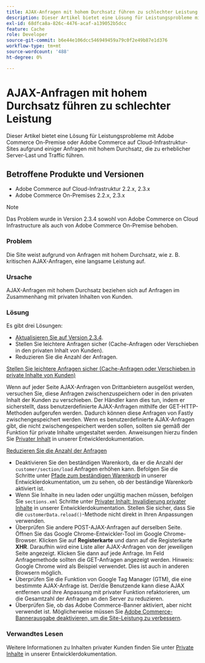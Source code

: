 ```yaml
---
title: AJAX-Anfragen mit hohem Durchsatz führen zu schlechter Leistung
description: Dieser Artikel bietet eine Lösung für Leistungsprobleme mit Adobe Commerce On-Premise oder Adobe Commerce auf Cloud-Infrastruktur-Sites aufgrund einiger Anfragen mit hohem Durchsatz, die zu erheblicher Server-Last und Traffic führen.
exl-id: 68dfca8a-826c-4476-acaf-a139052b5dcc
feature: Cache
role: Developer
source-git-commit: b6e44e106dcc546949459a79c0f2e49b87e1d376
workflow-type: tm+mt
source-wordcount: '488'
ht-degree: 0%

---
```


# AJAX-Anfragen mit hohem Durchsatz führen zu schlechter Leistung

Dieser Artikel bietet eine Lösung für Leistungsprobleme mit Adobe Commerce On-Premise oder Adobe Commerce auf Cloud-Infrastruktur-Sites aufgrund einiger Anfragen mit hohem Durchsatz, die zu erheblicher Server-Last und Traffic führen.

## Betroffene Produkte und Versionen

* Adobe Commerce auf Cloud-Infrastruktur 2.2.x, 2.3.x
* Adobe Commerce On-Premises 2.2.x, 2.3.x

>[!NOTE]
>
>Das Problem wurde in Version 2.3.4 sowohl von Adobe Commerce on Cloud Infrastructure als auch von Adobe Commerce On-Premise behoben.

### Problem

Die Site weist aufgrund von Anfragen mit hohem Durchsatz, wie z. B. kritischen AJAX-Anfragen, eine langsame Leistung auf.

### Ursache

AJAX-Anfragen mit hohem Durchsatz beziehen sich auf Anfragen im Zusammenhang mit privaten Inhalten von Kunden.

### Lösung

Es gibt drei Lösungen:

* [Aktualisieren Sie auf Version 2.3.4](https://experienceleague.adobe.com/de/docs/commerce-cloud-service/user-guide/develop/upgrade/commerce-version).
* Stellen Sie leichtere Anfragen sicher (Cache-Anfragen oder Verschieben in den privaten Inhalt von Kunden).
* Reduzieren Sie die Anzahl der Anfragen.

<u>Stellen Sie leichtere Anfragen sicher (Cache-Anfragen oder Verschieben in private Inhalte von Kunden)</u>

Wenn auf jeder Seite AJAX-Anfragen von Drittanbietern ausgelöst werden, versuchen Sie, diese Anfragen zwischenzuspeichern oder in den privaten Inhalt der Kunden zu verschieben. Der Händler kann dies tun, indem er sicherstellt, dass benutzerdefinierte AJAX-Anfragen mithilfe der GET-HTTP-Methoden aufgerufen werden. Dadurch können diese Anfragen von Fastly zwischengespeichert werden. Wenn es benutzerdefinierte AJAX-Anfragen gibt, die nicht zwischengespeichert werden sollen, sollten sie gemäß der Funktion für private Inhalte umgestaltet werden. Anweisungen hierzu finden Sie [Privater Inhalt](https://developer.adobe.com/commerce/php/development/cache/page/private-content/) in unserer Entwicklerdokumentation.

<u>Reduzieren Sie die Anzahl der Anfragen</u>

* Deaktivieren Sie den beständigen Warenkorb, da er die Anzahl der `customer/section/load` Anfragen erhöhen kann. Befolgen Sie die Schritte unter [Pfade zum beständigen Warenkorb](https://experienceleague.adobe.com/de/docs/commerce-operations/configuration-guide/paths/config-reference-general) in unserer Entwicklerdokumentation, um zu sehen, ob der beständige Warenkorb aktiviert ist.
* Wenn Sie Inhalte in neu laden oder ungültig machen müssen, befolgen Sie `sections.xml` Schritte unter [Privater Inhalt: Invalidierung privater Inhalte](https://developer.adobe.com/commerce/php/development/cache/page/private-content/#invalidate-private-content) in unserer Entwicklerdokumentation. Stellen Sie sicher, dass Sie die `customerData.reload()`-Methode nicht direkt in Ihren Anpassungen verwenden.
* Überprüfen Sie andere POST-AJAX-Anfragen auf derselben Seite. Öffnen Sie das Google Chrome-Entwickler-Tool im Google Chrome-Browser. Klicken Sie auf **Registerkarte** und dann auf die Registerkarte **XHR**. Daraufhin wird eine Liste aller AJAX-Anfragen von der jeweiligen Seite angezeigt. Klicken Sie dann auf jede Anfrage. Im Feld Anfragemethode sollten die GET-Anfragen angezeigt werden. Hinweis: Google Chrome wird als Beispiel verwendet. Dies ist auch in anderen Browsern möglich.
* Überprüfen Sie die Funktion von Google Tag Manager (GTM), die eine bestimmte AJAX-Anfrage ist. Der/die Benutzende kann diese AJAX entfernen und ihre Anpassung mit privater Funktion refaktorieren, um die Gesamtzahl der Anfragen an den Server zu reduzieren.
* Überprüfen Sie, ob das Adobe Commerce-Banner aktiviert, aber nicht verwendet ist. Möglicherweise müssen Sie [Adobe Commerce-Bannerausgabe deaktivieren, um die Site-Leistung zu verbessern](https://experienceleague.adobe.com/en/docs/experience-cloud-kcs/kbarticles/ka-26909).

### Verwandtes Lesen

Weitere Informationen zu Inhalten privater Kunden finden Sie unter [Private Inhalte](https://developer.adobe.com/commerce/php/development/cache/page/private-content/) in unserer Entwicklerdokumentation.
